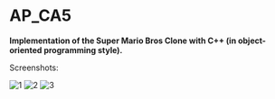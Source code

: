 # AP_CA5
**Implementation of the Super Mario Bros Clone with C++ (in object-oriented programming style).**

Screenshots:


![1](https://user-images.githubusercontent.com/49754064/209483227-c8a6d01b-84bf-4199-8963-17d8c35c4df9.jpg)
![2](https://user-images.githubusercontent.com/49754064/209483284-b174b0de-4661-4302-9f1c-88dc57eaa8d5.jpg)
![3](https://user-images.githubusercontent.com/49754064/209483285-ab85d1bd-e56b-4c6a-83e4-ecc8888b685b.jpg)

